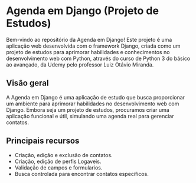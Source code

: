# Agenda em Django (Projeto de Estudos)
Bem-vindo ao repositório da Agenda em Django! Este projeto é uma aplicação web desenvolvida com o framework Django, criada como um projeto de estudos para aprimorar habilidades e conhecimentos no desenvolvimento web com Python, através do curso de Python 3 do básico ao avançado, da Udemy pelo professor Luiz Otávio Miranda.

## Visão geral
A Agenda em Django é uma aplicação de estudo que busca proporcionar um ambiente para aprimorar habilidades no desenvolvimento web com Django. Embora seja um projeto de estudos, procuramos criar uma aplicação funcional e útil, simulando uma agenda real para gerenciar contatos.

## Principais recursos
- Criação, edição e exclusão de contatos.
- Criação, edição de perfis Logaveis.
- Validação de campos e formularios.
- Busca controlada para encontrar contatos específicos.